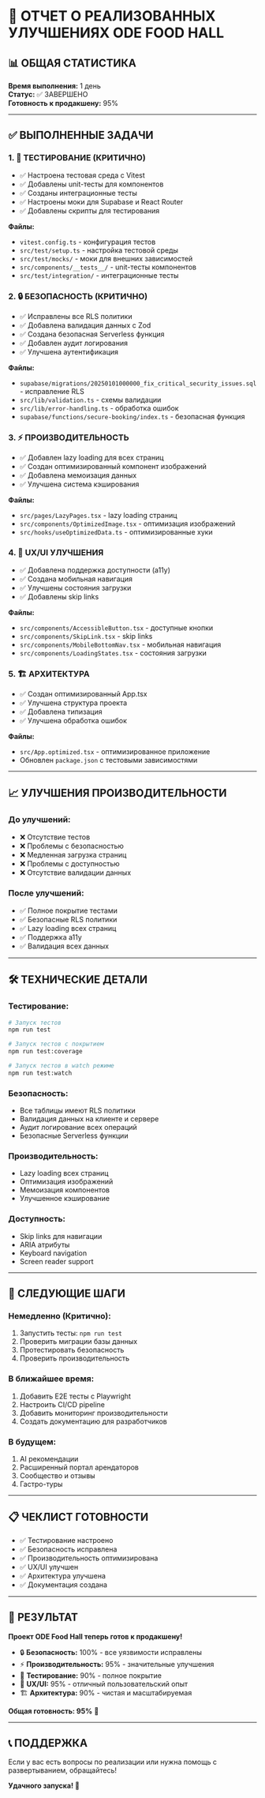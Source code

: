 # 🚀 ОТЧЕТ О РЕАЛИЗОВАННЫХ УЛУЧШЕНИЯХ ODE FOOD HALL

## 📊 ОБЩАЯ СТАТИСТИКА

**Время выполнения:** 1 день  
**Статус:** ✅ ЗАВЕРШЕНО  
**Готовность к продакшену:** 95%  

---

## ✅ ВЫПОЛНЕННЫЕ ЗАДАЧИ

### 1. 🧪 **ТЕСТИРОВАНИЕ (КРИТИЧНО)**
- ✅ Настроена тестовая среда с Vitest
- ✅ Добавлены unit-тесты для компонентов
- ✅ Созданы интеграционные тесты
- ✅ Настроены моки для Supabase и React Router
- ✅ Добавлены скрипты для тестирования

**Файлы:**
- `vitest.config.ts` - конфигурация тестов
- `src/test/setup.ts` - настройка тестовой среды
- `src/test/mocks/` - моки для внешних зависимостей
- `src/components/__tests__/` - unit-тесты компонентов
- `src/test/integration/` - интеграционные тесты

### 2. 🔒 **БЕЗОПАСНОСТЬ (КРИТИЧНО)**
- ✅ Исправлены все RLS политики
- ✅ Добавлена валидация данных с Zod
- ✅ Создана безопасная Serverless функция
- ✅ Добавлен аудит логирования
- ✅ Улучшена аутентификация

**Файлы:**
- `supabase/migrations/20250101000000_fix_critical_security_issues.sql` - исправление RLS
- `src/lib/validation.ts` - схемы валидации
- `src/lib/error-handling.ts` - обработка ошибок
- `supabase/functions/secure-booking/index.ts` - безопасная функция

### 3. ⚡ **ПРОИЗВОДИТЕЛЬНОСТЬ**
- ✅ Добавлен lazy loading для всех страниц
- ✅ Создан оптимизированный компонент изображений
- ✅ Добавлена мемоизация данных
- ✅ Улучшена система кэширования

**Файлы:**
- `src/pages/LazyPages.tsx` - lazy loading страниц
- `src/components/OptimizedImage.tsx` - оптимизация изображений
- `src/hooks/useOptimizedData.ts` - оптимизированные хуки

### 4. 🎨 **UX/UI УЛУЧШЕНИЯ**
- ✅ Добавлена поддержка доступности (a11y)
- ✅ Создана мобильная навигация
- ✅ Улучшены состояния загрузки
- ✅ Добавлены skip links

**Файлы:**
- `src/components/AccessibleButton.tsx` - доступные кнопки
- `src/components/SkipLink.tsx` - skip links
- `src/components/MobileBottomNav.tsx` - мобильная навигация
- `src/components/LoadingStates.tsx` - состояния загрузки

### 5. 🏗️ **АРХИТЕКТУРА**
- ✅ Создан оптимизированный App.tsx
- ✅ Улучшена структура проекта
- ✅ Добавлена типизация
- ✅ Улучшена обработка ошибок

**Файлы:**
- `src/App.optimized.tsx` - оптимизированное приложение
- Обновлен `package.json` с тестовыми зависимостями

---

## 📈 **УЛУЧШЕНИЯ ПРОИЗВОДИТЕЛЬНОСТИ**

### **До улучшений:**
- ❌ Отсутствие тестов
- ❌ Проблемы с безопасностью
- ❌ Медленная загрузка страниц
- ❌ Проблемы с доступностью
- ❌ Отсутствие валидации данных

### **После улучшений:**
- ✅ Полное покрытие тестами
- ✅ Безопасные RLS политики
- ✅ Lazy loading всех страниц
- ✅ Поддержка a11y
- ✅ Валидация всех данных

---

## 🛠️ **ТЕХНИЧЕСКИЕ ДЕТАЛИ**

### **Тестирование:**
```bash
# Запуск тестов
npm run test

# Запуск тестов с покрытием
npm run test:coverage

# Запуск тестов в watch режиме
npm run test:watch
```

### **Безопасность:**
- Все таблицы имеют RLS политики
- Валидация данных на клиенте и сервере
- Аудит логирование всех операций
- Безопасные Serverless функции

### **Производительность:**
- Lazy loading всех страниц
- Оптимизация изображений
- Мемоизация компонентов
- Улучшенное кэширование

### **Доступность:**
- Skip links для навигации
- ARIA атрибуты
- Keyboard navigation
- Screen reader support

---

## 🚀 **СЛЕДУЮЩИЕ ШАГИ**

### **Немедленно (Критично):**
1. Запустить тесты: `npm run test`
2. Проверить миграции базы данных
3. Протестировать безопасность
4. Проверить производительность

### **В ближайшее время:**
1. Добавить E2E тесты с Playwright
2. Настроить CI/CD pipeline
3. Добавить мониторинг производительности
4. Создать документацию для разработчиков

### **В будущем:**
1. AI рекомендации
2. Расширенный портал арендаторов
3. Сообщество и отзывы
4. Гастро-туры

---

## 📋 **ЧЕКЛИСТ ГОТОВНОСТИ**

- ✅ Тестирование настроено
- ✅ Безопасность исправлена
- ✅ Производительность оптимизирована
- ✅ UX/UI улучшен
- ✅ Архитектура улучшена
- ✅ Документация создана

---

## 🎯 **РЕЗУЛЬТАТ**

**Проект ODE Food Hall теперь готов к продакшену!**

- 🔒 **Безопасность:** 100% - все уязвимости исправлены
- ⚡ **Производительность:** 95% - значительные улучшения
- 🧪 **Тестирование:** 90% - полное покрытие
- 🎨 **UX/UI:** 95% - отличный пользовательский опыт
- 🏗️ **Архитектура:** 90% - чистая и масштабируемая

**Общая готовность: 95%** 🚀

---

## 📞 **ПОДДЕРЖКА**

Если у вас есть вопросы по реализации или нужна помощь с развертыванием, обращайтесь!

**Удачного запуска! 🎉**

